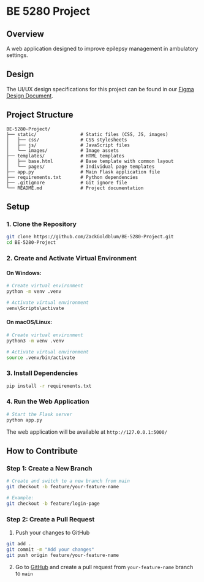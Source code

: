 # BE 5280 Project

## Overview
A web application designed to improve epilepsy management in ambulatory settings.

## Design
The UI/UX design specifications for this project can be found in our [Figma Design Document](https://www.figma.com/design/xQAEsSvGQf7qSOuBbyZCcJ/BE-5280-Project).

## Project Structure
```
BE-5280-Project/
├── static/                # Static files (CSS, JS, images)
│   ├── css/               # CSS stylesheets
│   ├── js/                # JavaScript files
│   └── images/            # Image assets
├── templates/             # HTML templates
│   ├── base.html          # Base template with common layout
│   └── pages/             # Individual page templates
├── app.py                 # Main Flask application file
├── requirements.txt       # Python dependencies
├── .gitignore             # Git ignore file
└── README.md              # Project documentation
```

## Setup

### 1. Clone the Repository

```bash
git clone https://github.com/ZackGoldblum/BE-5280-Project.git
cd BE-5280-Project
```

### 2. Create and Activate Virtual Environment

#### On Windows:
```bash
# Create virtual environment
python -m venv .venv

# Activate virtual environment
venv\Scripts\activate
```

#### On macOS/Linux:
```bash
# Create virtual environment
python3 -m venv .venv

# Activate virtual environment
source .venv/bin/activate
```

### 3. Install Dependencies

```bash
pip install -r requirements.txt
```

### 4. Run the Web Application

```bash
# Start the Flask server
python app.py
```

The web application will be available at `http://127.0.0.1:5000/`

## How to Contribute

### Step 1: Create a New Branch
```bash
# Create and switch to a new branch from main
git checkout -b feature/your-feature-name

# Example:
git checkout -b feature/login-page
```

### Step 2: Create a Pull Request
1. Push your changes to GitHub
```bash
git add .
git commit -m "Add your changes"
git push origin feature/your-feature-name
```

2. Go to [GitHub](https://github.com/ZackGoldblum/BE-5280-Project) and create a pull request from `your-feature-name` branch to `main`